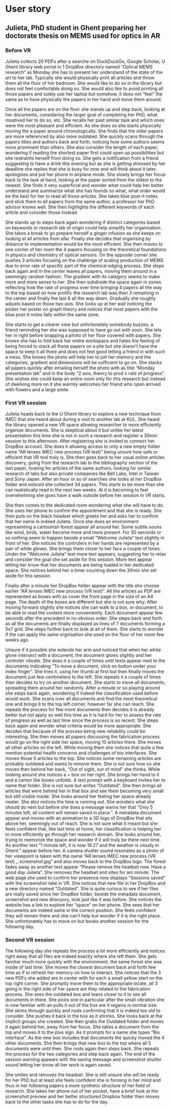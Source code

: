 # User story

## Julieta, PhD student in Ghent preparing her doctorate thesis on MEMS used for optics in AR

### Before VR

Julieta collects 20 PDFs after a searche on DuckDuckGo, Google Scholar, U Ghent library web portal in 1 DropBox directory named “Optical MEMS research” as Monday she has to present her understand of the state of the art to her lab.
Typically she would physically print all articles and throw them all the floor of her bedroom.
She would like to do so in the library but does not feel comfortable doing so.
She would also like to avoid printing all those papers and solely use her laptop but somehow, it does not “feel” the same as to have physically the papers in her hand and move them around.

Once all the papers are on the floor she stands up and step back, looking at her documents, considering the larger goal of completing her PhD, what moatived her to do so, etc.
She recalls her past similar task and which ones were the most pleasant and efficient.
As she does so she starts physically moving the a paper around chronologically.
She finds that the older papers are more referenced by also more outdated.
She quickly scans through the papers titles and authors back and forth, noticing how some authors seems more prominent than others.
She also consider the length of each paper, wondering if reading the shortest paper first could open up possibilities but she restraints herself from doing so.
She gets a notification from a friend suggesting to have a drink this evening but as she is getting stressed by her deadline she replies that she is busy for now and will think about it later, apologises and put her phone in airplane mode.
She slowly brings her focus back to the task at hand, looking at the paper sorted from the oldest to the newest. She finds it very superficial and wonder what could help her better understand and summarize what she has founds so what, what order would be the best for her to read all those articles.
She takes blue post-it notes and stick them to all papers from the same author, a professor her PhD advisor knows well.
She then highlights the different keywords of each article and consider those instead.

She stands up to steps back again wondering if distinct categories based on keywords or research lab of origin could help simplify her organisation.
She takes a break to go prepare herself a ginger infusion as she keeps on looking at all articles from afar.
Finally she decides that organising by distance to implementation would be the most efficient. She then moves to one corner of her room the 4 papers focusing on the theoretical foundations in physics and chemistry of optical sensors.
On the opposite corner she pushes 3 articles focusing on the challenge of scaling production of MEMS due to error rate of specific part of the chemical edging process.
She steps back again and in the center leaves all papers, moving them around in a seemingly random fashion.
The gradient with its category seems to make more and more sense to her.
She then subdivide the space again in zones reflecting how the rate of progress over time bringing 4 papers all the way to the top based on how prolific the research lab was then 3 remaining in the center and finally the last 6 all the way down.
Gradually she roughly adjusts based on those two axis.
She looks up at her wall noticing the poster her poster on graph theory and notices that most papers with the blue post-it notes falls within the same zone.

She starts to get a clearer view but unfortunately somebody buzzes, a friend reminding her she was supposed to have go out with soon. She lets her in right before snapping a photo of her floor covered with papers.
She knows she has to fold back her entire workspace and hates the feeling of being forced to stack all those papers on a pile but she doesn’t have the space to keep it all there and does not feel good letting a friend in with such a mess.
She knows the photo will help her to jolt her memory and the categories, gradient and dimensions will be sufficient to go on.
She stacks all papers quickly after emailing herself the photo with as title “Monday presentation lab” and in the body “2 axis, theory to prod x rate of progress”.
She wishes she could keep an entire room only for this research but instead of dwelving more on it she warmly welcomes her friend who open arrived with flowers and a large smile.

### First VR session
Julieta heads back to the U Ghent library to explore a new technique from IMEC that she heard about during a visit to another lab at KUL.
She heard the library opened a new VR space allowing researcher to more efficiently organize documents.
She is skeptical about it but unlike her latest presentation this time she is not in such a research and register a 30min session to this afternoon.
After registering she is invited to connect her DropBox account.
She does it allowing access to only a new empty folder name “AR lenses IMEC new process (VR test)” being unsure how safe or efficient that VR tool truly is. She then goes back to her usual online articles discovery, going from the research lab to the bibliography section of the last paper, looking for articles of the same authors, looking for similar research of labs but also private companies like Bell Labs, Intel in Taiwan and Sony Japan. After an hour or so of searches she looks at her DropBox folder and noticed she collected 34 papers. This starts to be more than she can realistically read in the next two weeks. At it is becoming to feel overwhelming she goes have a walk outside before her session in VR starts.

She then comes to the dedicated room wondering what she will have to do. She uses her phone to confirm the appointment and that she is ready. She then puts on the black headset which greets her and asks her to confirm that her name in indeed Julieta. Once she does an environment representing a cartoonish forest appear all around her. Some subtle souns like wind, birds, water become more and more present. For 30 seconds or so nothing seem to happen beside a small “Welcome Julieta” text slightly in front of her. She notices the controlers in her hands are represented by a pair of white gloves. She brings them closer to her face a couple of times. Under the “Welcome Julieta” text more text appears, suggesting her to relax and consider the goal she set aside for this session. More text appear letting her know that her documents are being loaded in her dedicated space. She notices behind her a timer counting down the 30min she set aside for this session. 

Finally after a minute her DropBox folder appear with the title she choose earlier “AR lenses IMEC new process (VR test)”. All the articles as PDF are represented as boxes with as cover the front page in the size of an A4 page. The depth of the boxes are different but she is not sure why. After moving forward slightly she notices she can walk to a box, or document, to be able to read the content more conveniently. Each document appear few seconds after the precedent in no obvious order.  She steps back and forth as all the documents are finally displayed as lines of 7 documents forming a 5x7 grid. She steps further back to look at all of them. She starts to wonder if the can apply the same orgnisation she used on the floor of her room few weeks ago.

Unsure if it possible she extends her arm and noticed that when her white glove intersect with a document, the document glows slightly and her controler vibrate. She does it a couple of times until texts appear next to the documents indicating “To move a document, click on button under your index finger”. She tries it, using her thumb at first but then finally moves the document just few centimeters to the left. She repeats it a couple of times then decides to try on another document. She starts to move all documents, spreading them around her randomly. After a minute or so playing around she steps back again, wondering if indeed the classification used before would work. She scans over all documents and find the most theoretical one and brings it to the top left corner, however far she can reach. She repeats the process for few more documents then decides it is already better but not apply so well this time as it is hard for her to assess the rate of progress as well as last time since the process is so recent. She steps back again and wonder what criteria would be more appropriate. She decides that because of the process being new reliability could be interesting. She then moves all papers discussing the fabrication process would go on the right side her space, moving 10 articles there. She moves all other articles on the left. While moving them she notices that quite a few mention potential health concerns and challenges of bio interfaces. She moves those 5 articles to the top. She notices some remaining articles are probably outdated and wants to remove them. She is not sure how so she moves then behind her back, “Out of sight, out of mind” she thinks. While looking around she notices a + box on her right. She brings her hand to it and a carton like boxes unfolds. A text prompt with a keyboard invites her to name that folder. She is not sure but writes “Outdated”. She then brings all articles that were behind her in that box and see them becoming very small but still visible inside. She looks around her feeling her space already neater. She also notices the time is running out. She wonders what she should do next but before she does a message warns her that “Only 5 minutes left, all content will remain saved in place.”. A metadata document appear and moves with an animation to a 3D logo of DropBox that sits above her, seemingly out of reach. She is not sure what it meant but she feels confident that, like last time at home, her classification is helping her to more efficiently go through her research domain. She looks around her, trying to memorize the space and wonder if it will truly be there next time. As another text “1 minute left, it is now 18:27 and the weather is cloudy in Ghent.” appear before her. A camera shutter sound resonates as a photo of her viewpoint is taken with the name “AR lenses IMEC new process (VR test) _ screenshot.jpg” and also moves back to the DropBox logo. The forest fades away as another text appear “Please remove the headset now. Have a good day Julieta”. She removes the headset and sites for am minute. The web page she used to confirm her presence now displays “Sessions saved” with the screenshot take in VR. She notices that new file in her DropBox and a new directory named “Outdated”. She is quite curious to see if her files are really saved since her DropBox folder, beside the metadata document, screenshot and new direcyory, look just like it was before. She notices the website has a link to explore her “space” on her phone. She sees that her documents are indeed same in the correct position. She feels confident they will remain there and she can’t help but wonder if it is the right place. She unfortunately has to move on but books another session for the following day.

### Second VR session
The following day she repeats the process a lot more efficiently and notices right away that all files are indeed exactly where she left them. She gets familiar much more quickly with the environment, the same forest she was inside of last time.
She moves the closest document back and forth few time as if to refresh her memory on how to interact.
She notices that the 3 new PDFs she added are in center with for each a small yellow start on the top right corner. She promptly move them to the appropriate locate, all 3 going in the right side of her space are they related to the fabrication process.
She sees the outdated box and leans closer to it to see all documents in there. She picks one in particular after the small vibration she is now familiar with an pulls it out of the box are it regains is normal size.
She skims through quickly and nods confirming that it is indeed too old to consider.
She pushes it back in the box as it shrinks.
She looks back at the implicit groups she created.
She then grabs the Outdated folder and moves it again behind her, away from her focus.
She takes a document from the top and moves it to the plus sign.
As it prompts for a name she types “Bio interface”.
As the new box includes that documents the quicky moved the 4 other documents.
She then brings that new box to the top where  all 5 documents were until then.
She nods again then steps back.
She repeats the process for the two categories and step back again.
The end of the session warning appears with the saving message and screenshot shutter sound letting her know all her work is again saved.

She smiles and removes the headset.
She is still unsure she will be ready for her PhD but at least she feels confident she is forming in her mind and thus in her following papers a more synthetic structure of her field of research.
She takes her phone out of her pocket, have a brief look at the screenshot preview and her better structured Dropbox folder then moves back to the other tasks she has to do for the day.
